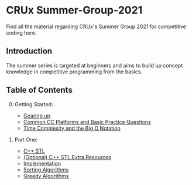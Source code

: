 CRUx Summer-Group-2021
=====
Find all the material regarding CRUx's Summer Group 2021 for competitive coding here.
 
Introduction
-----
The summer series is targeted at beginners and aims to build up concept knowledge in competitive programming from the basics.
 
Table of Contents
-----
0. Getting Started:
    * [Gearing up](/Part-0/Ep1-GearingUp.md)
    * [Common CC Platforms and Basic Practice Questions](/Part-0/Ep2-CCPlatforms.md)
    * [Time Complexity and the Big O Notation](/Part-0/Ep3-TimeComplexityBigO.md)

1. Part One:
   * [C++ STL](/Part-1/Ep1-STL.md)
   * [(Optional) C++ STL Extra Resources](/Part-1/Ep1.5-STL-Extra.md)
   * [Implementation](/Part-1/Ep2-Implementation.md)
   * [Sorting Algorithms](/Part-1/Ep3-Sorting.md)
   * [Greedy Algorithms](/Part-1/Ep4-Greedy.md)
